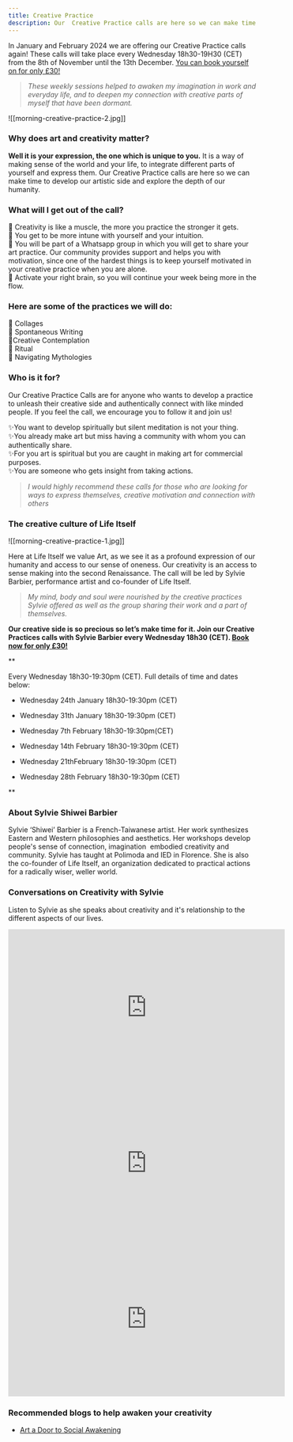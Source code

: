 ```yaml
---
title: Creative Practice
description: Our  Creative Practice calls are here so we can make time to develop our artistic side and explore the depth of our humanity.
---
```


In January and February 2024 we are offering our Creative Practice calls again! These calls will take place every Wednesday 18h30-19H30 (CET) from the 8th of November until the 13th December. [You can book yourself on for only £30!](https://ti.to/art-earth-tech/online-calls)

>*These weekly sessions helped to awaken my imagination in work and everyday life, and to deepen my connection with creative parts of myself that have been dormant.*

![[morning-creative-practice-2.jpg]]

### Why does art and creativity matter? 

**Well it is your expression, the one which is unique to you.** 
It is a way of making sense of the world and your life, to integrate different parts of yourself and express them. Our Creative Practice calls are here so we can make time to develop our artistic side and explore the depth of our humanity.

### What will I get out of the call?

💪 Creativity is like a muscle, the more you practice the stronger it gets.<br/>
🦚 You get to be more intune with yourself and your intuition.<br/>
🎨 You will be part of a Whatsapp group in which you will get to share your art practice. Our community provides support and helps you with motivation, since one of the hardest things is to keep yourself motivated in your creative practice when you are alone.<br/>
🌅 Activate your right brain, so you will continue your week being more in the flow.<br/>

### Here are some of the practices we will do:

🌟 Collages<br/>
🌟 Spontaneous Writing<br/>
🌟Creative Contemplation<br/>
🌟 Ritual<br/>
🌟 Navigating Mythologies<br/>

### Who is it for?

Our Creative Practice Calls are for anyone who wants to develop a practice to unleash their creative side and authentically connect with like minded people. If you feel the call, we encourage you to follow it and join us!

✨You want to develop spiritually but silent meditation is not your thing.<br/>
✨You already make art but miss having a community with whom you can authentically share.<br/>
✨For you art is spiritual but you are caught in making art for commercial purposes.<br/>
✨You are someone who gets insight from taking actions.<br/>


>*I would highly recommend these calls for those who are looking for ways to express themselves, creative motivation and connection with others*

### The creative culture of Life Itself 

![[morning-creative-practice-1.jpg]]

Here at Life Itself we value Art, as we see it as a profound expression of our humanity and access to our sense of oneness. Our creativity is an access to sense making into the second Renaissance. The call will be led by Sylvie Barbier, performance artist and co-founder of Life Itself.

>*My mind, body and soul were nourished by the creative practices Sylvie offered as well as the group sharing their work and a part of themselves.*

**Our creative side is so precious so let’s make time for it. Join our Creative Practices calls with Sylvie Barbier every Wednesday 18h30 (CET). [Book now for only £30!](https://ti.to/art-earth-tech/online-calls)**

**

Every Wednesday 18h30-19:30pm (CET). Full details of time and dates below:

- Wednesday 24th January 18h30-19:30pm (CET) 

- Wednesday 31th January 18h30-19:30pm (CET) 

- Wednesday 7th February 18h30-19:30pm(CET) 

- Wednesday 14th February 18h30-19:30pm (CET) 

- Wednesday 21thFebruary 18h30-19:30pm (CET) 

- Wednesday 28th February 18h30-19:30pm (CET)

**

### About Sylvie Shiwei Barbier

Sylvie ‘Shiwei’ Barbier is a French-Taiwanese artist. Her work synthesizes Eastern and Western philosophies and aesthetics. Her workshops develop people's sense of connection, imagination  embodied creativity and community. Sylvie has taught at Polimoda and IED in Florence. She is also the co-founder of Life Itself, an organization dedicated to practical actions for a radically wiser, weller world.

### Conversations on Creativity with Sylvie
Listen to Sylvie as she speaks about creativity and it's relationship to the different aspects of our lives.

<iframe width="560" height="315" src="https://www.youtube.com/embed/-8zR_AbAZJk?si=MX3JJuIPdlBjTOii" title="YouTube video player" frameborder="0" allow="accelerometer; autoplay; clipboard-write; encrypted-media; gyroscope; picture-in-picture; web-share" allowfullscreen></iframe>


<iframe width="560" height="315" src="https://www.youtube.com/embed/AbESET36hZs?si=bREI8qLfyPl-vVyu" title="YouTube video player" frameborder="0" allow="accelerometer; autoplay; clipboard-write; encrypted-media; gyroscope; picture-in-picture; web-share" allowfullscreen></iframe>


<iframe width="560" height="315" src="https://www.youtube.com/embed/p-KA-1gMMqs?si=oT0EIjgRBUrJiH3z" title="YouTube video player" frameborder="0" allow="accelerometer; autoplay; clipboard-write; encrypted-media; gyroscope; picture-in-picture; web-share" allowfullscreen></iframe>

### Recommended blogs to help awaken your creativity
- [Art a Door to Social Awakening](https://lifeitself.org/blog/2023/10/02/art-a-door-to-social-awakening)